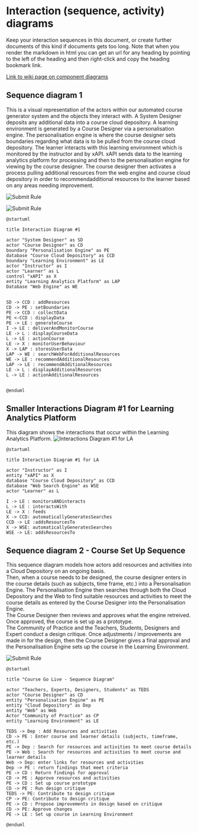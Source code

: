 # Interaction (sequence, activity) diagrams

Keep your interaction sequences in this document, or create further documents of this kind if documents gets too long. Note that when you render the markdown in html you can get an url for any heading by pointing to the left of the heading and then right-click and copy the heading bookmark link. 

[Link to wiki page on component diagrams](https://github.sydney.edu.au/crli/EDPC5022-2019/wiki/Sequence-Activity-Interaction-diagrams) 



## Sequence diagram  1

This is a visual representation of the actors within our automated course generator system and the objects they interact with. A System Designer deposits any additional data into a course cloud depository. A learning environment is generated by a Course Designer via a personalisation engine. The personalisation engine is where the course designer sets boundaries regarding what data is to be pulled from the course cloud depository. The learner interacts with this learning environment which is monitored by the instructor and by xAPI. xAPI sends data to the learning analytics platform for processing and then to the personalisation engine for viewing by the course designer. The course designer then activates a process pulling additional resources from the web engine and course cloud depository in order to recommendadditional resources to the learner based on any areas needing improvement. 


![Submit Rule](https://www.plantuml.com/plantuml/img/ZPF1Zfmm38RlUOfeUjv3hrLLBGjKGg8IAbtDNZt4oqGA2NB2gBnzJG83KwsgveJysvz_n-7P1w0m3KQ8e8D1MTc015tGpif2Gqymo4-VfH0SSoHFxUm33h90htkBT9BWPLjiQkucylYeveMukCage5cU6YJlB1Zj8ROeRQyjnhoc50e2N8016oWtRbAC6vtNt61Em0TYZK1MsvvHDqtE3cX3JAlBpLLbVQ1f-Ov2jSLZwUgo5fspWPoHfzzPKyNOcs2M3iSc6NkVW-xOhe7mxcX8rLaZYhlvCrwEWvrBmQSjvDEtnRly8a6fd-Xvn0xzAjGbnqToDwtm5tRNTXf7Hq7aKMqMrMDuIMDhBkFGmbjmIllHmBmOsC8ntZbZi0jxAnQ_FkN7cWTjiz4Ztme4J4iGTLIglMYDL_S2XKRVa3AhVZYxBEgOyS78YLZ_JOm3r7TgUeKhwkqU7bABLu_qWbUuQKvOvQnXlMKHsKf3Zdjvz4jcGhE-NURQU1VJ_ETqqK3TzRkZJ2czU02pUp-NTmPXvmP-R-gZlECY_WdC3ol-3sAyWzTHxVlXyymb_1F_0G00)

![Submit Rule](https://www.plantuml.com/plantuml/img/ZLDDQ-Cm4BthLuZikOTUbxBKZLqmk60sBCbrOisw0baget5O__iTIN7Ib1nwC-zhvetjvyX0F4zEARRiKBUUaM1W6xokBOm4a_xng9KIB93Ux9R8EEaQenqzqaP3rBjwPRTXfeYtxBPMnp1x0xJeJOyKWmTd8-GHZH-jnwph6sM0uGWIi0PjNPYDn7s4Q6N0KW9l4Zi4yjQF4dMo5Fo4dhEiQzQjMX-PvlISYNR5i_MyPQU6u9c2qvj_LTzcxA0ao_Bd8PNilh0TP5q7_3VGLDnLh-hBydiyVYwsRvHIkre__4ghwvyQZFcDKHeE6DKs4tqZU4H-ARsi409T74Dm3WTE8nB-z51WO-E7WsM5HTwbd16b5J2M8whsGXXqzeHKUVCMV3heMT4LxpMnu3ctkxZBLt5ZEGWybQW_4Ua5t-5aHQ0EsLNrgPMG61DTyWGKRbyA0mtlSgxNG9KnDkM3kzvcV-r4E8H9tgsvfpjdVaFujUXTqPV6zpHAFSi8-M_-0m00)

```
@startuml

title Interaction Diagram #1 

actor "System Designer" as SD
actor "Course Designer" as CD
boundary "Personalisation Engine" as PE
database "Course Cloud Depository" as CCD
boundary "Learning Environment" as LE
actor "Instructor" as I
actor "Learner" as L
control "xAPI" as X
entity "Learning Analytics Platform" as LAP
Database "Web Engine" as WE


SD -> CCD : addResources
CD -> PE : setBoundaries
PE -> CCD : collectData
PE <-CCD : displayData
PE -> LE : generateCourse
I -> LE : deliverAndMonitorCourse
LE -> L : displayCourseData
L -> LE : actionCourse
LE -> X : monitorUserBehaviour
X -> LAP : storesUserData
LAP -> WE : searchWebForAdditionalResources
WE -> LE : recommendAdditionalResources
LAP -> LE : recommendAdditionalResources
LE -> L : displayAdditionalResources
L -> LE : actionAdditionalResources


@enduml
```


## Smaller Interactions Diagram #1 for Learning Analytics Platform

This diagram shows the interactions that occur within the Learning Analytics Platform. 
![Interactions Diagram #1 for LA](https://www.plantuml.com/plantuml/img/XL6nQiD03Dtr5SAPEtJDK69iKmocbAHWhufFIGxiktAIeVxxodOJIfTEftllwJq97KGfwJGE0EfrOAo3Sg9UVGnOUhec6d7tZ9UOiCaHm2Whipg8fccfCoJ16ZXO_upPL_vUhr27u4ZfJCAO5N5AzXP3d1oM_1d5M-ky2ekY_ALi-OmdfjJVi0fN7tZLjAVgdjmO6NYBRG1gV7h1fi8zZZ4iffA_bVvd2O7cGJ-mrkiD33AYC_p2x0IwvMkJx94cZIEfxsaOvbUsA5AMRIGMCCtTafoJ8ukjrhDynCt39ltNmpIRXod_U00SE3YxnpS0)

```
@startuml

title Interaction Diagram #1 for LA 

actor "Instructor" as I
entity "xAPI" as X 
database "Course Cloud Depository" as CCD
database "Web Search Engine" as WSE
actor "Learner" as L

I -> LE : monitorsANDinteracts
L -> LE : interactsWith
LE -> X : feeds
X -> CCD: automaticallyGeneratesSearches
CCD -> LE :addsResourcesTo
X -> WSE: automaticallyGeneratesSearches
WSE -> LE: addsResourcesTo
```

## Sequence diagram  2 - Course Set Up Sequence
This sequence diagram models how actors add resources and activities into a Cloud Depository on an ongoing basis.  
Then, when a course needs to be designed, the course designer enters in the course details (such as subjects, time frame, etc.) into a Personalisation Engine. 
The Personalisation Engine then searches through both the Cloud Depository and the Web to find suitable resources and activities to meet the course details as entered by the Course Designer into the Personalisation Engine.  
The Course Designer then reviews and approves what the engine retreived.  
Once approved, the course is set up as a prototype.  
The Community of Practice and the Teachers, Students, Designers and Expert conduct a design critique.  Once adjustments / improvements are made in for the design, then the Course Designer gives a final approval and the Personalisation Engine sets up the course in the Learning Environment.

![Submit Rule](https://www.plantuml.com/plantuml/img/dLJ1Zfj03BtFLrYSMcct7v13jH6WNd90oqezJy19l0KFdV54pT_NCm54szsgwYd4VdxFxydm5CHwYUDWZ90C24NfeWy8NnmSw8hm22r-ZyWTGaNsxErO66CxSHwA5xJT1NruWFh7X5xqeS90PywrLcAFBA406-2bhjfbR5POeBbVLaQn93Se6frsR0SALiWnr7mcnengwXLL3YxsoZ6vGCfwottzkmA-uZ7NzDVi5-5nZ9owxWIDrtMeknENpJftGEkP-AowL_AEHsrapA4s9jc0nyz927Qmxtjung1sEWnWkOT4UIKX3AQi4h2f5LUpe8VkRZl1XgIXfHx5qX3WGuZ7L-nIW48ZdZHbV02KxjD7emohOAjptGLEQiQ_emlYO4IKHMwMc6aqZF-ZUMDhayZkg-q0iyM1-5luAwz9HfPSF4hq32VYNWDNpOkLMTMJyf6TrzOiTvhqh-WaOwV9kwiTjcdlSmtVNs73sQfMd1QJEYTERXDkwPuZg-DqgdahqfTXFOEcta7fM3mTes3Ax7TasVmRRhDJuvqUDGADsKUwlm2qBd6q0NjmMurgqLYiTnVBvzNfeVx3gTAzTUV6F27t-ZNu2G00)

```
@startuml

title "Course Go Live - Sequence Diagram"

actor "Teachers, Experts, Designers, Students" as TEDS
actor "Course Designer" as CD
entity "Personalisation Engine" as PE
entity "Cloud Depository" as Dep
entity "Web" as Web
Actor "Community of Practice" as CP
entity "Learning Environment" as LE

TEDS -> Dep : Add Resources and activities
CD -> PE : Enter course and learner details (subjects, timeframe, etc.)
PE -> Dep : Search for resources and activities to meet course details
PE -> Web : Search for resources and activities to meet course and learner details
Web -> Dep: enter links for resources and activities
Dep -> PE : return findings that meet criteria
PE -> CD : Return findings for approval
CD -> PE : Approve resources and activities
PE -> CD : Set up course prototype
CD -> PE : Run design critique
TEDS -> PE: Contribute to design critique
CP -> PE: Contribute to design critique
PE -> CD : Propose improvements in design based on critique
CD -> PE: Approve changes
PE -> LE : Set up course in Learning Environment

@enduml
```





